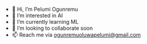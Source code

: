 - 👋 Hi, I’m Pelumi Ogunremu
- 👀 I’m interested in AI
- 🌱 I’m currently learning ML
- 💞️ I’m looking to collaborate soon
- 📫 Reach me via ogunremuoluwapelumi@gmail.com

<!---
PrettyP-code/About_me is a ✨ special ✨ repository because its `README.md` (this file) appears on your GitHub profile.
You can click the Preview link to take a look at your changes.
--->
